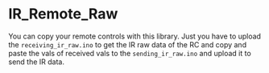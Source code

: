 # IR_Remote_Raw

You can copy your remote controls with this library. Just you have to upload the `receiving_ir_raw.ino` to get the IR raw data of the RC and copy and paste the vals of received vals to the `sending_ir_raw.ino` and upload it to send the IR data.
